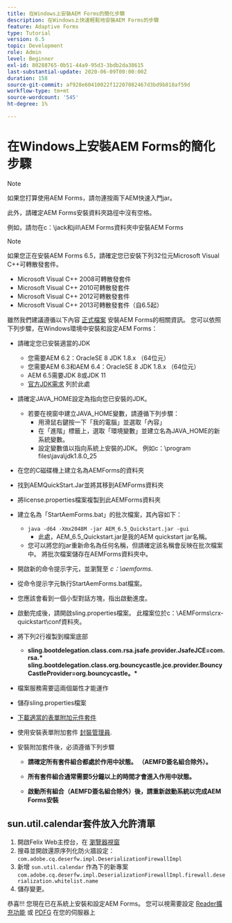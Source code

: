 ```yaml
---
title: 在Windows上安裝AEM Forms的簡化步驟
description: 在Windows上快速輕鬆地安裝AEM Forms的步驟
feature: Adaptive Forms
type: Tutorial
version: 6.5
topic: Development
role: Admin
level: Beginner
exl-id: 80288765-0b51-44a9-95d3-3bdb2da38615
last-substantial-update: 2020-06-09T00:00:00Z
duration: 158
source-git-commit: af928e60410022f12207082467d3bd9b818af59d
workflow-type: tm+mt
source-wordcount: '545'
ht-degree: 1%

---
```


# 在Windows上安裝AEM Forms的簡化步驟

>[!NOTE]
>
>如果您打算使用AEM Forms，請勿連按兩下AEM快速入門jar。
>
>此外，請確定AEM Forms安裝資料夾路徑中沒有空格。
>
>例如，請勿在c：\jack和jill\AEM Forms資料夾中安裝AEM Forms

>[!NOTE]
>
>如果您正在安裝AEM Forms 6.5，請確定您已安裝下列32位元Microsoft Visual C++可轉散發套件。
>
>* Microsoft Visual C++ 2008可轉散發套件
>* Microsoft Visual C++ 2010可轉散發套件
>* Microsoft Visual C++ 2012可轉散發套件
>* Microsoft Visual C++ 2013可轉散發套件（自6.5起）

雖然我們建議遵循以下內容 [正式檔案](https://helpx.adobe.com/tw/experience-manager/6-3/forms/using/installing-configuring-aem-forms-osgi.html) 安裝AEM Forms的相關資訊。 您可以依照下列步驟，在Windows環境中安裝和設定AEM Forms：

* 請確定您已安裝適當的JDK
   * 您需要AEM 6.2：OracleSE 8 JDK 1.8.x （64位元）
   * 您需要AEM 6.3和AEM 6.4：OracleSE 8 JDK 1.8.x （64位元）
   * AEM 6.5需要JDK 8或JDK 11
   * [官方JDK需求](https://experienceleague.adobe.com/docs/experience-manager-65/deploying/introduction/technical-requirements.html?lang=zh-Hant) 列於此處
* 請確定JAVA_HOME設定為指向您已安裝的JDK。
   * 若要在視窗中建立JAVA_HOME變數，請遵循下列步驟：
      * 用滑鼠右鍵按一下「我的電腦」並選取「內容」
      * 在「進階」標籤上，選取「環境變數」並建立名為JAVA_HOME的新系統變數。
      * 設定變數值以指向系統上安裝的JDK。 例如c：\program files\java\jdk1.8.0_25

* 在您的C磁碟機上建立名為AEMForms的資料夾
* 找到AEMQuickStart.Jar並將其移到AEMForms資料夾
* 將license.properties檔案複製到此AEMForms資料夾
* 建立名為「StartAemForms.bat」的批次檔案，其內容如下：
   * `java -d64 -Xmx2048M -jar AEM_6.5_Quickstart.jar -gui`
      * 此處，AEM_6.5_Quickstart.jar是我的AEM quickstart jar名稱。
   * 您可以將您的jar重新命名為任何名稱，但請確定該名稱會反映在批次檔案中。 將批次檔案儲存在AEMForms資料夾中。

* 開啟新的命令提示字元，並瀏覽至 _c：\aemforms_.

* 從命令提示字元執行StartAemForms.bat檔案。

* 您應該會看到一個小型對話方塊，指出啟動進度。

* 啟動完成後，請開啟sling.properties檔案。 此檔案位於c：\AEMForms\crx-quickstart\conf資料夾。

* 將下列2行複製到檔案底部
   * **sling.bootdelegation.class.com.rsa.jsafe.provider.JsafeJCE=com.rsa.&#42;** **sling.bootdelegation.class.org.bouncycastle.jce.provider.BouncyCastleProvider=org.bouncycastle。&#42;**
* 檔案服務需要這兩個屬性才能運作
* 儲存sling.properties檔案
* [下載適當的表單附加元件套件](https://experienceleague.adobe.com/docs/experience-manager-release-information/aem-release-updates/forms-updates/aem-forms-releases.html?lang=en)
* 使用安裝表單附加套件 [封裝管理員](http://localhost:4502/crx/packmgr/index.jsp).
* 安裝附加套件後，必須遵循下列步驟

   * **請確定所有套件組合都處於作用中狀態。 （AEMFD簽名組合除外）。**
   * **所有套件組合通常需要5分鐘以上的時間才會進入作用中狀態。**

   * **啟動所有組合（AEMFD簽名組合除外）後，請重新啟動系統以完成AEM Forms安裝**

## sun.util.calendar套件放入允許清單

1. 開啟Felix Web主控台，在 [瀏覽器視窗](http://localhost:4502/system/console/configMgr)
1. 搜尋並開啟還原序列化防火牆設定： `com.adobe.cq.deserfw.impl.DeserializationFirewallImpl`
1. 新增 `sun.util.calendar` 作為下的新專案 `com.adobe.cq.deserfw.impl.DeserializationFirewallImpl.firewall.deserialization.whitelist.name`
1. 儲存變更。

恭喜!!! 您現在已在系統上安裝和設定AEM Forms。
您可以視需要設定  [Reader擴充功能](https://experienceleague.adobe.com/docs/experience-manager-learn/forms/document-services/configuring-reader-extension-osgi.html) 或 [PDFG](https://experienceleague.adobe.com/docs/experience-manager-65/forms/install-aem-forms/osgi-installation/install-configure-document-services.html) 在您的伺服器上
